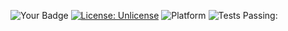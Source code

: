![Your Badge](https://img.shields.io/badge/language-python-blue)
[![License: Unlicense](https://img.shields.io/badge/license-Unlicense-blue.svg)](http://unlicense.org/)
![Platform](https://img.shields.io/badge/platform-linux-blue.svg)
![Tests Passing:](https://github.com/CSCI510testerhw1/hw1/blob/main/.github/workflows/python-app.yml/badge.svg?event=commit)
